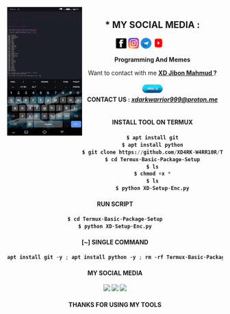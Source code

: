 
<img src="https://github.com/XD4RK-W4RR10R/Termux-Basic-Package-Setup/blob/main/XD%20Tools.jpg" width="175" height="300" align="left">
<center>
  
  
  
   ## * MY SOCIAL MEDIA : <br>
<a href="https://facebook.com/Second.Markzuckerberg.DWarrior" target="_blank"><img src="https://github.com/XD4RK-W4RR10R/File-Dump/blob/main/facebook-icon.jpeg" alt="alt text" width="25" height="25"></a> 
<a href="https://instagram.com/xdark_warrior" target="_blank"><img src="https://github.com/XD4RK-W4RR10R/File-Dump/blob/main/logo-instagram-clipart-photos.png" alt="alt text" width="25" height="25"></a> 
<a href="https://t.me/XDark_Warrior"><img src="https://github.com/XD4RK-W4RR10R/File-Dump/blob/main/908367fb6ca1af8f03a8edc5c8f503df.png" alt="alt text" width="25" height="25"></a>
<a href="https://youtube.com/@XDark_Warrior"><img src="https://github.com/XD4RK-W4RR10R/File-Dump/blob/main/youtubelogo.png" alt="alt text" width="25" height="25"></a> 
&nbsp;&nbsp;     &nbsp;&nbsp;    &nbsp;&nbsp;   &nbsp;&nbsp;   &nbsp;&nbsp;
  
____Programming And Memes____

Want to contact with me <a href="https://github.com/XD4RK-W4RR10R"><b>XD Jibon Mahmud </a> ?</br><br>
<img src="https://github.com/XD4RK-W4RR10R/File-Dump/blob/main/Contact-Us.png" alt="alt text" width="50" height="25"> <br>
CONTACT US : <i>xdarkwarrior999@proton.me</i>  <br> <br> 


<p align="center">

#### INSTALL TOOL ON TERMUX
```python
$ apt install git
$ apt install python
$ git clone https://github.com/XD4RK-W4RR10R/Termux-Basic-Package-Setup.git
$ cd Termux-Basic-Package-Setup
$ ls
$ chmod +x *
$ ls
$ python XD-Setup-Enc.py
```
#### RUN SCRIPT
```python
$ cd Termux-Basic-Package-Setup
$ python XD-Setup-Enc.py
```

#### [~] SINGLE COMMAND

```python
apt install git -y ; apt install python -y ; rm -rf Termux-Basic-Package-Setup ; git clone https://github.com/XD4RK-W4RR10R/Termux-Basic-Package-Setup.git ; cd Termux-Basic-Package-Setup ; ls ; chmod +x * ; ls ; python XD-Setup-Enc.py
```

#### MY SOCIAL MEDIA

[![](https://img.shields.io/badge/Github-black?logo=Github&logoColor=black&labelColor=white)](https://github.com/XD4RK-W4RR10R)
[![](https://img.shields.io/badge/Facebook-blue?logo=Facebook&logoColor=blue&labelColor=white)](https://facebook.com/Second.Markzuckerberg.DWarrior)
[![](https://img.shields.io/badge/Instagram-red?logo=Instagram&logoColor=red&labelColor=white)](https://instagram.com/xdark_warrior) 



#### THANKS FOR USING MY TOOLS
